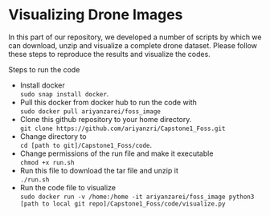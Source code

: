 # Visualizing Drone Images

In this part of our repository, we developed a number of scripts by which we can download, unzip and visualize a complete drone dataset. Please follow these steps to reproduce the results and visualize the codes. 

Steps to run the code
* Install docker  
 ```sudo snap install docker```. 
* Pull this docker from docker hub to run the code with  
```sudo docker pull ariyanzarei/foss_image```
* Clone this github repository to your home directory.  
```git clone https://github.com/ariyanzri/Capstone1_Foss.git```
* Change directory to   
```cd [path to git]/Capstone1_Foss/code```.
* Change permissions of the run file and make it executable  
```chmod +x run.sh```
* Run this file to download the tar file and unzip it  
```./run.sh```
* Run the code file to visualize  
```sudo docker run -v /home:/home -it ariyanzarei/foss_image python3 [path to local git repo]/Capstone1_Foss/code/visualize.py```
